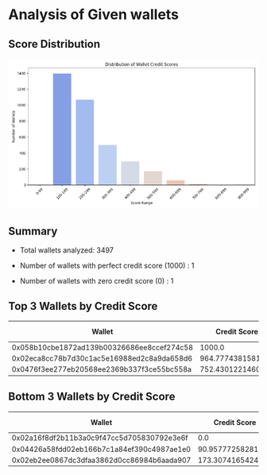 # Analysis of Given wallets
## Score Distribution
![Distribution](credit_score_distribution.png)

## Summary
- Total wallets analyzed: 3497
- Number of wallets with perfect credit score (1000) : 1

- Number of wallets with zero credit score (0) : 1

## Top 3 Wallets by Credit Score
| Wallet | Credit Score | Net Borrow USD | Net Deposit USD | Asset Diversity | Liquidations |
|--------|--------------|----------------|-----------------|-----------------|--------------|
| 0x058b10cbe1872ad139b00326686ee8ccef274c58 | 1000.0 | 26100014293688556017680384.00 | 24227616491926852579885056.00 | 7.00 | 0 |
| 0x02eca8cc78b7d30c1ac5e16988ed2c8a9da658d6 | 964.7774381581017 | 5397416737889218132443136.00 | 18170949752812963404709888.00 | 8.00 | 0 |
| 0x0476f3ee277eb20568ee2369b337f3ce55bc558a | 752.4301221460672 | 2544258129573999011692544.00 | 4058554345943989751906304.00 | 7.00 | 0 |

## Bottom 3 Wallets by Credit Score
| Wallet | Credit Score | Total USD | Net Borrow USD | Net Deposit USD | Asset Diversity | Liquidations |
|--------|---------------|-----------|----------------|-----------------|-----------------|--------------|
| 0x02a16f8df2b11b3a0c9f47cc5d705830792e3e6f | 0.0 | 8195273356978402885632.00 | 281030908195588538368.00 | 981942668111645507584.00 | 5.00 | 26 |
| 0x04426a58fdd02eb166b7c1a84ef390c4987ae1e0 | 90.95777258281781 | 21653798788535074947072.00 | 2970412045448594849792.00 | 11961590733912401772544.00 | 6.00 | 17 |
| 0x02eb2ee0867dc3dfaa3862d0cc86984b6aada907 | 173.3074165424941 | 9335779585099336515584.00 | 1324375833951537987584.00 | 3146796434018170568704.00 | 4.00 | 10 |


